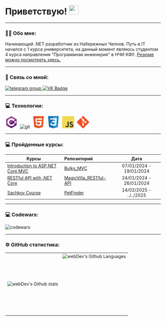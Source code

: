# Приветствую!  <img src="https://media3.giphy.com/media/YbXLZ6dymH758xSEbM/giphy.gif?cid=ecf05e476fx3tymiglymv50ll8w3p10utotuf9zsry4iw9ly&ep=v1_gifs_search&rid=giphy.gif&ct=g" width="30px" height="30px">

---

### :man_technologist: Обо мне:

Начинающий .NET разработчик из Набережных Челнов. Путь в IT начался с 1 курса университета, на данный момент являюсь студентом 4 курса направления "Программная инженерия" в НЧИ КФУ. <a href="https://github.com/Vorpark/vorpark/blob/main/Resume_VorobevNY.pdf">Резюме можно посмотреть здесь.</a>

---

### 🤝 Связь со мной:

  <div id="badges">
    <a href="https://t.me/vorpark" target="_blank">
      <img src="https://cdn-icons-png.flaticon.com/512/2111/2111646.png" width="40" height="40" alt="telegram group" />
    </a>
    <a href="https://vk.com/vorpark" target="_blank">
      <img src="https://cdn-icons-png.flaticon.com/512/145/145813.png" width="40" height="40" alt="VK Badge"/>
    </a>
  </div>

---

### 💻 Технологии:

<div>
  <img src="https://github.com/devicons/devicon/blob/master/icons/csharp/csharp-original.svg" title="git" alt="git" width="40" height="40"/>&nbsp
  <img src="https://upload.wikimedia.org/wikipedia/commons/e/ee/.NET_Core_Logo.svg" title="git" alt="git" width="40" height="40"/>&nbsp
  <img src="https://github.com/devicons/devicon/blob/master/icons/html5/html5-original.svg" title="html5" alt="html5" width="40" height="40"/>&nbsp
  <img src="https://github.com/devicons/devicon/blob/master/icons/css3/css3-original.svg" title="css" alt="css" width="40" height="40"/>&nbsp
  <img src="https://github.com/devicons/devicon/blob/master/icons/javascript/javascript-original.svg" title="javascript" alt="javascript" width="40" height="40"/>&nbsp
  <img src="https://github.com/devicons/devicon/blob/master/icons/git/git-original.svg" title="git" alt="git" width="40" height="40"/>&nbsp
</div>

---

### 💻 Пройденные курсы:

| Курсы                                                                                                                     | Репозиторий                                                                               | Дата                    |
| --------------------------------------------------------------------------------------------------------------------------| :-----------------------------------------------------------------------------------------| :---------------------: |
| <a href="https://www.youtube.com/watch?v=AopeJjkcRvU&ab_channel=DotNetMastery">Introduction to ASP.NET Core MVC</a>       | <a href="https://github.com/Vorpark/Bulky_MVC">Bulky_MVC</a>                              | 07/01/2024 - 19/01/2024 |
| <a href="https://www.youtube.com/watch?v=_uZYOgzYheU&ab_channel=DotNetMastery">RESTful API with .NET Core</a>             | <a href="https://github.com/Vorpark/MagicVilla_RESTful-API">MagicVilla_RESTful-API</a>    | 24/01/2024 - 26/01/2024 |
| <a href="https://sachkov-dotnet.vercel.app/">Sachkov Course</a>                                                           | <a href="https://github.com/Vorpark/PetFinder">PetFinder</a>                              | 14/02/2025 - ../../2025 |

---

### 💻 Codewars:

![codewars](https://www.codewars.com/users/Vorpark/badges/large)

---

### ⚙️ GitHub статистика:

<table>
  <tr>
    <td>
      <img align="left" src="http://github-readme-streak-stats.herokuapp.com?user=Vorpark&theme=dark&background=000000" alt="webDev's Github stats" />
    </td>
    <td>
      <img height="195px" align="right" alt="webDev's Github Languages" src="https://github-readme-stats-sigma-five.vercel.app/api/top-langs/?username=Vorpark&layout=compact&theme=vision-friendly-dark" />
    </td>
  </tr>
</table>
